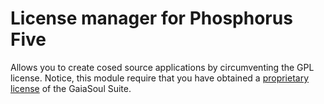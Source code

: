 
# License manager for Phosphorus Five

Allows you to create cosed source applications by circumventing the GPL license.
Notice, this module require that you have obtained a [proprietary license](https://gaiasoul.com/license)
of the GaiaSoul Suite.
